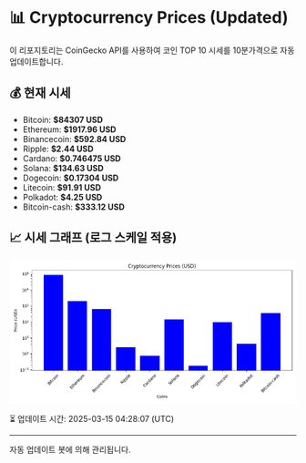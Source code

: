 
# 📊 Cryptocurrency Prices (Updated)

이 리포지토리는 CoinGecko API를 사용하여 코인 TOP 10 시세를 10분가격으로 자동 업데이트합니다.

## 💰 현재 시세
- Bitcoin: **$84307 USD**
- Ethereum: **$1917.96 USD**
- Binancecoin: **$592.84 USD**
- Ripple: **$2.44 USD**
- Cardano: **$0.746475 USD**
- Solana: **$134.63 USD**
- Dogecoin: **$0.17304 USD**
- Litecoin: **$91.91 USD**
- Polkadot: **$4.25 USD**
- Bitcoin-cash: **$333.12 USD**

## 📈 시세 그래프 (로그 스케일 적용)
![Crypto Prices](crypto_prices.png)

⏳ 업데이트 시간: 2025-03-15 04:28:07 (UTC)

---
자동 업데이트 봇에 의해 관리됩니다.
